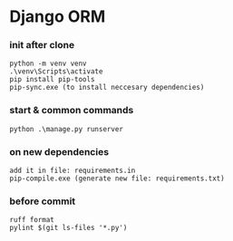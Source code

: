 # Django ORM

### init after clone
```
python -m venv venv
.\venv\Scripts\activate
pip install pip-tools
pip-sync.exe (to install neccesary dependencies)
```

### start & common commands
```
python .\manage.py runserver
```

### on new dependencies
```
add it in file: requirements.in
pip-compile.exe (generate new file: requirements.txt)
```

### before commit
```
ruff format
pylint $(git ls-files '*.py')
